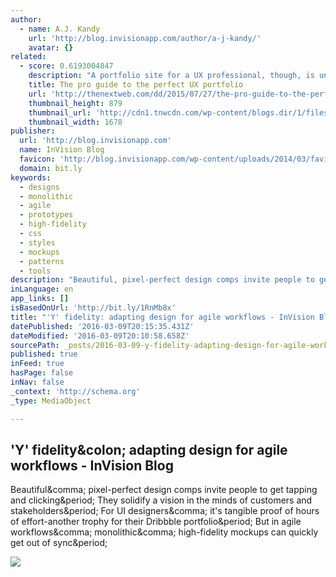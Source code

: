 ```yaml
---
author:
  - name: A.J. Kandy
    url: 'http://blog.invisionapp.com/author/a-j-kandy/'
    avatar: {}
related:
  - score: 0.6193004847
    description: "A portfolio site for a UX professional, though, is unique because it's both. For UX and UI designers, your website is more than just descriptions of your work - it is your work. In a lot of cases, the site alone may determine whether or not you get hired, so do everything you can to make it perfect."
    title: The pro guide to the perfect UX portfolio
    url: 'http://thenextweb.com/dd/2015/07/27/the-pro-guide-to-the-perfect-ux-portfolio/'
    thumbnail_height: 879
    thumbnail_url: 'http://cdn1.tnwcdn.com/wp-content/blogs.dir/1/files/2015/07/portfolio.jpg'
    thumbnail_width: 1678
publisher:
  url: 'http://blog.invisionapp.com'
  name: InVision Blog
  favicon: 'http://blog.invisionapp.com/wp-content/uploads/2014/03/favicon.png'
  domain: bit.ly
keywords:
  - designs
  - monolithic
  - agile
  - prototypes
  - high-fidelity
  - css
  - styles
  - mockups
  - patterns
  - tools
description: "Beautiful, pixel-perfect design comps invite people to get tapping and clicking. They solidify a vision in the minds of customers and stakeholders. For UI designers, it's tangible proof of hours of effort-another trophy for their Dribbble portfolio. But in agile workflows, monolithic, high-fidelity mockups can quickly get out of sync."
inLanguage: en
app_links: []
isBasedOnUrl: 'http://bit.ly/1RnMb8x'
title: "'Y' fidelity: adapting design for agile workflows - InVision Blog"
datePublished: '2016-03-09T20:15:35.431Z'
dateModified: '2016-03-09T20:10:58.658Z'
sourcePath: _posts/2016-03-09-y-fidelity-adapting-design-for-agile-workflows-invision.md
published: true
inFeed: true
hasPage: false
inNav: false
_context: 'http://schema.org'
_type: MediaObject

---
```

<article style=""><h1>'Y' fidelity&amp;colon; adapting design for agile workflows - InVision Blog</h1><p>Beautiful&amp;comma; pixel-perfect design comps invite people to get tapping and clicking&amp;period; They solidify a vision in the minds of customers and stakeholders&amp;period; For UI designers&amp;comma; it's tangible proof of hours of effort-another trophy for their Dribbble portfolio&amp;period; But in agile workflows&amp;comma; monolithic&amp;comma; high-fidelity mockups can quickly get out of sync&amp;period;</p><img src="http://s3.amazonaws.com/blog.invisionapp.com/uploads/2016/02/monolith.jpg" /></article>